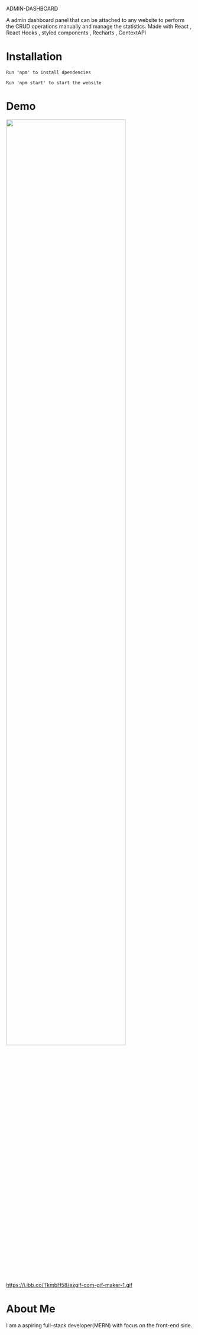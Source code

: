 ADMIN-DASHBOARD


A admin dashboard panel that can be attached to any website to perform the CRUD operations manually and manage the statistics.  Made with React , React Hooks , styled components , Recharts , ContextAPI

<h1>Installation</h1>
  
    Run 'npm' to install dpendencies 
    
    Run 'npm start' to start the website
  
  <h1>Demo</h1>
  
  <img src="https://i.ibb.co/TkmbH58/ezgif-com-gif-maker-1.gif" width="80%" height="80%"/>
  
  <a href="https://i.ibb.co/TkmbH58/ezgif-com-gif-maker-1.gif">https://i.ibb.co/TkmbH58/ezgif-com-gif-maker-1.gif</a>
  
  <h1>About Me</h1>
  
  I am a aspiring full-stack developer(MERN) with focus on the front-end side.
